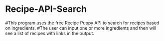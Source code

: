# Recipe-API-Search
#This program uses the free Recipe Puppy API to search for recipes based on ingredients.
#The user can input one or more ingredients and then will see a list of recipes with links in the output.
